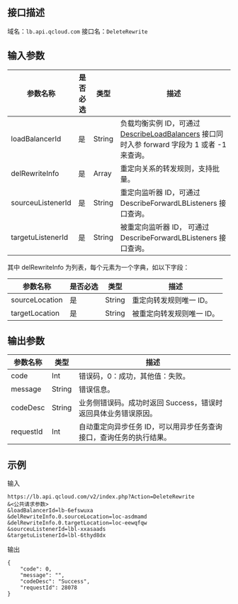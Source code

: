 ## 接口描述
域名：`lb.api.qcloud.com`
接口名：`DeleteRewrite`

## 输入参数
| 参数名称 | 是否必选  | 类型 | 描述 |
|---------|---------|---------|---------|
| loadBalancerId | 是 | String | 负载均衡实例 ID，可通过 <a href="https://cloud.tencent.com/document/api/214/1261" title="DescribeLoadBalancers">DescribeLoadBalancers</a> 接口同时入参 forward 字段为 1 或者 -1 来查询。 |
| delRewriteInfo | 是 | Array | 重定向关系的转发规则，支持批量。 |
| sourceuListenerId | 是 | String | 重定向监听器 ID，可通过 DescribeForwardLBListeners 接口查询。 |
| targetuListenerId | 是 | String | 被重定向监听器 ID， 可通过 DescribeForwardLBListeners 接口查询。|
其中 delRewriteInfo 为列表，每个元素为一个字典，如以下字段：

| 参数名称 | 是否必选  | 类型 | 描述 |
|---------|---------|---------|---------|
| sourceLocation | 是 | String | 重定向转发规则唯一 ID。 |
| targetLocation | 是 | String | 被重定向转发规则唯一 ID。 |

## 输出参数

| 参数名称 | 类型 | 描述 |
|---------|---------|---------|
| code | Int | 错误码，0：成功，其他值：失败。|
| message | String | 错误信息。|
| codeDesc | String |业务侧错误码。成功时返回 Success，错误时返回具体业务错误原因。|
| requestId | Int |自动重定向异步任务 ID，可以用异步任务查询接口，查询任务的执行结果。|

## 示例

输入
```
https://lb.api.qcloud.com/v2/index.php?Action=DeleteRewrite
&<公共请求参数>
&loadBalancerId=lb-6efswuxa
&delRewriteInfo.0.sourceLocation=loc-asdmamd
&delRewriteInfo.0.targetLocation=loc-eewqfqw
&sourceuListenerId=lbl-xxasaads
&targetuListenerId=lbl-6thyd8dx
```
输出
```
{
    "code": 0,
    "message": "",
    "codeDesc": "Success",
    "requestId": 28078
}
```


